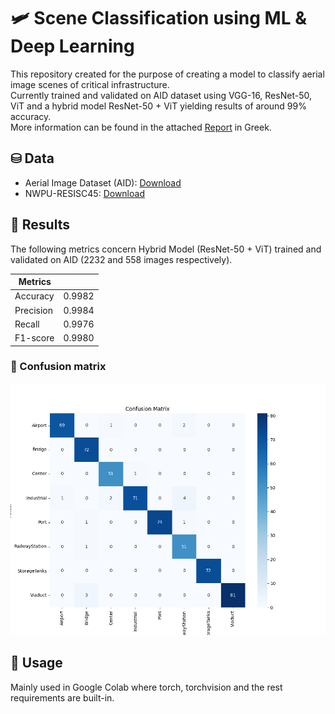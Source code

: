 # 🛩️ Scene Classification using ML & Deep Learning

This repository created for the purpose of creating a model to classify aerial image scenes of critical infrastructure.  
Currently trained and validated on AID dataset using VGG-16, ResNet-50, ViT and a hybrid model ResNet-50 + ViT yielding results of around 99% accuracy.  
More information can be found in the attached [Report](https://github.com/lewisdoukas/scene-classification/blob/main/assets/AID_SceneClassification_Report.pdf) in Greek.

## ⛁ Data

- Aerial Image Dataset (AID): [Download](https://www.kaggle.com/datasets/jiayuanchengala/aid-scene-classification-datasets?resource=download)
- NWPU-RESISC45: [Download](https://onedrive.live.com/?redeem=aHR0cHM6Ly8xZHJ2Lm1zL3UvcyFBbWdLWXpBUkJsNWNhM0hOYUhJbHpwX0lYanM&cid=5C5E061130630A68&id=5C5E061130630A68%21107&parId=5C5E061130630A68%21112&o=OneUp)

## 🎯 Results

The following metrics concern Hybrid Model (ResNet-50 + ViT) trained and validated on AID (2232 and 558 images respectively).

| Metrics   |        |
| --------- | ------ |
| Accuracy  | 0.9982 |
| Precision | 0.9984 |
| Recall    | 0.9976 |
| F1-score  | 0.9980 |

### 🧮 Confusion matrix

![Confusion Matrix](./assets/confusion_matrix.png)

## 🦾 Usage

Mainly used in Google Colab where torch, torchvision and the rest requirements are built-in.

